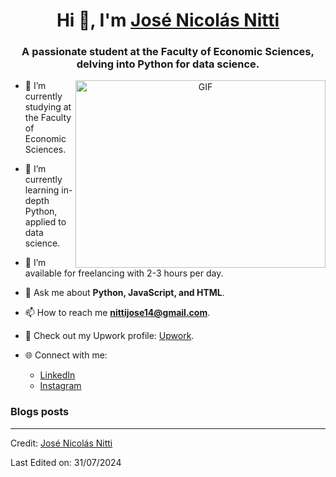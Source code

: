 <h1 align="center">Hi 👋, I'm <a href="https://www.upwork.com/nx/find-work/best-matches" target="_blank">José Nicolás Nitti</a></h1>
<h3 align="center">A passionate student at the Faculty of Economic Sciences, delving into Python for data science.</h3>

<a target="_blank" align="center">
  <img align="right" top="500" height="300" width="400" alt="GIF" src="https://media.giphy.com/media/SWoSkN6DxTszqIKEqv/giphy.gif">
</a>

- 🔭 I’m currently studying at the Faculty of Economic Sciences.

- 🌱 I’m currently learning in-depth Python, applied to data science.

- 🤝 I’m available for freelancing with 2-3 hours per day.

- 💬 Ask me about **Python, JavaScript, and HTML**.

- 📫 How to reach me **nittijose14@gmail.com**.

- 📄 Check out my Upwork profile: [Upwork](https://www.upwork.com/nx/find-work/best-matches).

- 🌐 Connect with me:
  - [LinkedIn](https://www.linkedin.com/in/josenicolasnitti)
  - [Instagram](https://www.instagram.com/nitti____/)

### Blogs posts

<!-- BLOG-POST-LIST:START -->
<!-- BLOG-POST-LIST:END -->

---

Credit: [José Nicolás Nitti](https://www.upwork.com/nx/find-work/best-matches)

Last Edited on: 31/07/2024

